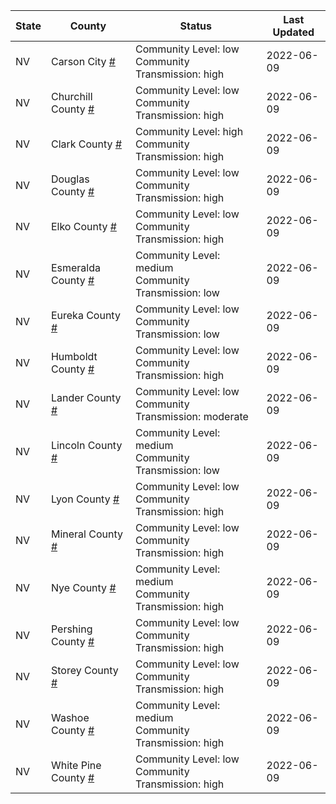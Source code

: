 State | County | Status | Last Updated
--- | --- | --- | --- 
NV | Carson City <a href="#carson_city">#</a> | <a name="carson_city"></a>Community Level: low<br/>Community Transmission: high | 2022-06-09
NV | Churchill County <a href="#churchill_county">#</a> | <a name="churchill_county"></a>Community Level: low<br/>Community Transmission: high | 2022-06-09
NV | Clark County <a href="#clark_county">#</a> | <a name="clark_county"></a>Community Level: high<br/>Community Transmission: high | 2022-06-09
NV | Douglas County <a href="#douglas_county">#</a> | <a name="douglas_county"></a>Community Level: low<br/>Community Transmission: high | 2022-06-09
NV | Elko County <a href="#elko_county">#</a> | <a name="elko_county"></a>Community Level: low<br/>Community Transmission: high | 2022-06-09
NV | Esmeralda County <a href="#esmeralda_county">#</a> | <a name="esmeralda_county"></a>Community Level: medium<br/>Community Transmission: low | 2022-06-09
NV | Eureka County <a href="#eureka_county">#</a> | <a name="eureka_county"></a>Community Level: low<br/>Community Transmission: low | 2022-06-09
NV | Humboldt County <a href="#humboldt_county">#</a> | <a name="humboldt_county"></a>Community Level: low<br/>Community Transmission: high | 2022-06-09
NV | Lander County <a href="#lander_county">#</a> | <a name="lander_county"></a>Community Level: low<br/>Community Transmission: moderate | 2022-06-09
NV | Lincoln County <a href="#lincoln_county">#</a> | <a name="lincoln_county"></a>Community Level: medium<br/>Community Transmission: low | 2022-06-09
NV | Lyon County <a href="#lyon_county">#</a> | <a name="lyon_county"></a>Community Level: low<br/>Community Transmission: high | 2022-06-09
NV | Mineral County <a href="#mineral_county">#</a> | <a name="mineral_county"></a>Community Level: low<br/>Community Transmission: high | 2022-06-09
NV | Nye County <a href="#nye_county">#</a> | <a name="nye_county"></a>Community Level: medium<br/>Community Transmission: high | 2022-06-09
NV | Pershing County <a href="#pershing_county">#</a> | <a name="pershing_county"></a>Community Level: low<br/>Community Transmission: high | 2022-06-09
NV | Storey County <a href="#storey_county">#</a> | <a name="storey_county"></a>Community Level: low<br/>Community Transmission: high | 2022-06-09
NV | Washoe County <a href="#washoe_county">#</a> | <a name="washoe_county"></a>Community Level: medium<br/>Community Transmission: high | 2022-06-09
NV | White Pine County <a href="#white_pine_county">#</a> | <a name="white_pine_county"></a>Community Level: low<br/>Community Transmission: high | 2022-06-09
